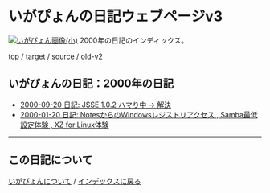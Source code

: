 いがぴょんの日記ウェブページv3
=============================================
[![いがぴょん画像(小)](https://igapyon.github.io/diary/images/iga200306s.jpg "いがぴょん")](https://igapyon.github.io/diary/memo/memoigapyon.html) 2000年の日記のインディックス。

[top](https://igapyon.github.io/diary/) 
/ [target](https://igapyon.github.io/diary/2000/index.html) 
/ [source](https://github.com/igapyon/diary/blob/gh-pages/2000/index.html.src.md) 
/ [old-v2](http://www.igapyon.jp/igapyon/diary/idxall.html) 

## いがぴょんの日記：2000年の日記

* [2000-09-20 日記: JSSE 1.0.2 ハマり中 -> 解決](https://igapyon.github.io/diary/2000/ig000920.html)
* [2000-01-20 日記: NotesからのWindowsレジストリアクセス , Samba最低設定体験 , XZ for Linux体験](https://igapyon.github.io/diary/2000/ig000120.html)


----------------------------------------------------------------------------------------------------

## この日記について
[いがぴょんについて](https://igapyon.github.io/diary/memo/memoigapyon.html) / [インデックスに戻る](https://igapyon.github.io/diary/idxall.html)
